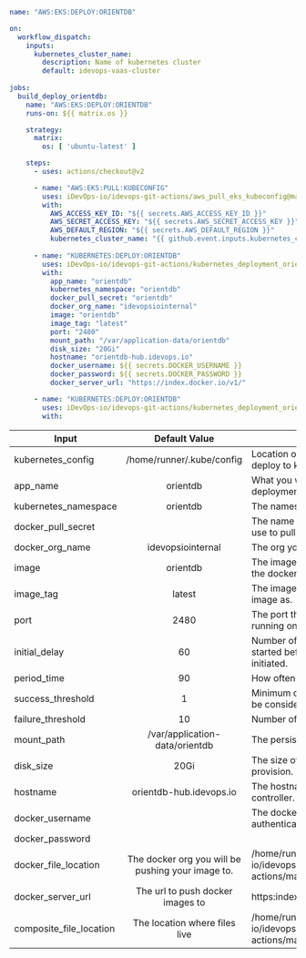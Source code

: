 ```yaml
name: "AWS:EKS:DEPLOY:ORIENTDB"

on:
  workflow_dispatch:
    inputs:
      kubernetes_cluster_name:
        description: Name of kubernetes cluster
        default: idevops-vaas-cluster
            
jobs:
  build_deploy_orientdb:
    name: "AWS:EKS:DEPLOY:ORIENTDB"
    runs-on: ${{ matrix.os }}

    strategy:
      matrix:
        os: [ 'ubuntu-latest' ]

    steps:
      - uses: actions/checkout@v2

      - name: "AWS:EKS:PULL:KUBECONFIG"
        uses: iDevOps-io/idevops-git-actions/aws_pull_eks_kubeconfig@main
        with:
          AWS_ACCESS_KEY_ID: "${{ secrets.AWS_ACCESS_KEY_ID }}"
          AWS_SECRET_ACCESS_KEY: "${{ secrets.AWS_SECRET_ACCESS_KEY }}"
          AWS_DEFAULT_REGION: "${{ secrets.AWS_DEFAULT_REGION }}"
          kubernetes_cluster_name: "{{ github.event.inputs.kubernetes_cluster_name }}"
          
      - name: "KUBERNETES:DEPLOY:ORIENTDB"
        uses: iDevOps-io/idevops-git-actions/kubernetes_deployment_orientdb@main
        with:
          app_name: "orientdb"
          kubernetes_namespace: "orientdb"
          docker_pull_secret: "orientdb"
          docker_org_name: "idevopsiointernal"
          image: "orientdb"
          image_tag: "latest"
          port: "2480"
          mount_path: "/var/application-data/orientdb"
          disk_size: "20Gi"
          hostname: "orientdb-hub.idevops.io"
          docker_username: ${{ secrets.DOCKER_USERNAME }}
          docker_password: ${{ secrets.DOCKER_PASSWORD }}
          docker_server_url: "https://index.docker.io/v1/"

      - name: "KUBERNETES:DEPLOY:ORIENTDB"
        uses: iDevOps-io/idevops-git-actions/kubernetes_deployment_orientdb@main
        with:
```
|Input   | Default Value  | Description  |
| --- | :--: | --- |
|kubernetes_config | /home/runner/.kube/config | Location of the kubeconfig you want to use to deploy to kubernetes.|
| app_name | orientdb | What you want to name your orientdb deployment. |
| kubernetes_namespace | orientdb | The namespace in k8s you want to deployment | 
| docker_pull_secret | | The name of the docker pull secret you with to use to pull your image. | 
| docker_org_name | idevopsiointernal | The org you will be pushing to and pulling from. | 
| image | orientdb | The image name you want to build and push the docker image for orientDB to. |
| image_tag | latest |The image tag you wish to tag the docker image as. | 
| port | 2480 | The port the container and service will be running on. | 
| initial_delay | 60 | Number of seconds after the container has started before liveness or readiness probes are initiated. | 
| period_time | 90 | How often (in seconds) to perform the probe. | 
| success_threshold | 1 | Minimum consecutive success for the probe to be considered successful after having failed. | 
| failure_threshold | 10 | Number of probes if the preceding probe fails. | 
| mount_path | /var/application-data/orientdb | The persistent volume mount path. | 
| disk_size | 20Gi | The size of the persistent volume you wish to provision. | 
| hostname | orientdb-hub.idevops.io | The hostname to be set in the ingress controller. | 
| docker_username | | The docker username to use for dockerhub authentication. | 
| docker_password | 
| docker_file_location | The docker org you will be pushing your image to. | /home/runner/work/_actions/iDevOps-io/idevops-git-actions/main/kubernetes_deployment_orientdb/ | 
| docker_server_url | The url to push docker images to | https:index.docker.io/v1/ | 
| composite_file_location | The location where files live | /home/runner/work/_actions/iDevOps-io/idevops-git-actions/main/kubernetes_deployment_orientdb |  